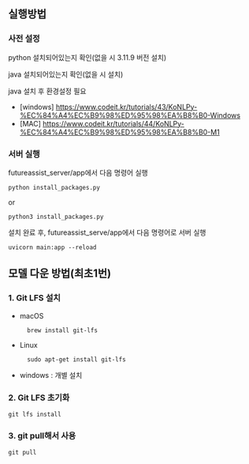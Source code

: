 ## 실행방법
### 사전 설정
python 설치되어있는지 확인(없을 시 3.11.9 버전 설치)  

java 설치되어있는지 확인(없을 시 설치)   

java 설치 후 환경설정 필요   
- [windows] https://www.codeit.kr/tutorials/43/KoNLPy-%EC%84%A4%EC%B9%98%ED%95%98%EA%B8%B0-Windows   
- [MAC] https://www.codeit.kr/tutorials/44/KoNLPy-%EC%84%A4%EC%B9%98%ED%95%98%EA%B8%B0-M1

### 서버 실행
futureassist_server/app에서 다음 명령어 실행

    python install_packages.py

or

    python3 install_packages.py

설치 완료 후, futureassist_serve/app에서 다음 명령어로 서버 실행

    uvicorn main:app --reload

## 모델 다운 방법(최초1번)
### 1. Git LFS 설치
* macOS

        brew install git-lfs

* Linux

        sudo apt-get install git-lfs

* windows : 개별 설치

### 2. Git LFS 초기화
    git lfs install

### 3. git pull해서 사용
    git pull